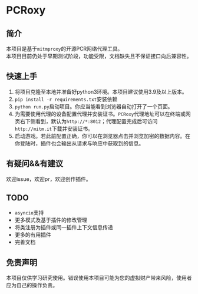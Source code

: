 # PCRoxy  

## 简介  
本项目是基于`mitmproxy`的开源PCR网络代理工具。  
本项目目前仍处于早期测试阶段，功能受限，文档缺失且不保证接口向后兼容性。  

## 快速上手  
1. 将项目克隆至本地并准备好python3环境。本项目建议使用3.9及以上版本。  
2. `pip install -r requirements.txt`安装依赖  
3. `python run.py`启动项目。你应当能看到浏览器自动打开了一个页面。  
4. 为需要使用代理的设备配置代理并安装证书。`PCRoxy`代理地址可以在终端或网页右下侧看到，默认为`http://*:8012`；代理配置完成后可访问`http://mitm.it`下载并安装证书。  
5. 启动游戏。若此前配置正确，你可以在浏览器点击并浏览加密的数据内容。在你登陆时，插件也会输出从请求与响应中获取到的信息。  

## 有疑问&&有建议  
欢迎issue，欢迎pr，欢迎创作插件。  

## TODO  
- `asyncio`支持  
- 更多模式及基于插件的修改管理  
- 将类注册为插件或同一插件上下文信息传递  
- 更多的有用插件  
- 完善文档  

## 免责声明
本项目仅供学习研究使用。错误使用本项目可能为您的虚拟财产带来风险，使用者应为自己的操作负责。  